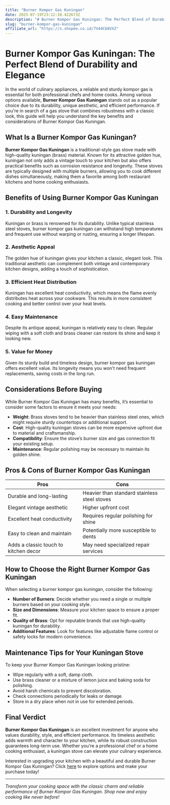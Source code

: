 ```yaml
---
title: "Burner Kompor Gas Kuningan"
date: 2025-07-19T23:12:18.422673Z
description: "# Burner Kompor Gas Kuningan: The Perfect Blend of Durability and Elegance..."
slug: "burner-kompor-gas-kuningan"
affiliate_url: "https://s.shopee.co.id/7V44C68VX2"
---
```

# Burner Kompor Gas Kuningan: The Perfect Blend of Durability and Elegance

In the world of culinary appliances, a reliable and sturdy kompor gas is essential for both professional chefs and home cooks. Among various options available, **Burner Kompor Gas Kuningan** stands out as a popular choice due to its durability, unique aesthetic, and efficient performance. If you're in search of a gas stove that combines robustness with a classic look, this guide will help you understand the key benefits and considerations of Burner Kompor Gas Kuningan.

## What Is a Burner Kompor Gas Kuningan?

**Burner Kompor Gas Kuningan** is a traditional-style gas stove made with high-quality kuningan (brass) material. Known for its attractive golden hue, kuningan not only adds a vintage touch to your kitchen but also offers practical benefits such as corrosion resistance and longevity. These stoves are typically designed with multiple burners, allowing you to cook different dishes simultaneously, making them a favorite among both restaurant kitchens and home cooking enthusiasts.

## Benefits of Using Burner Kompor Gas Kuningan

### 1. Durability and Longevity
Kuningan or brass is renowned for its durability. Unlike typical stainless steel stoves, burner kompor gas kuningan can withstand high temperatures and frequent use without warping or rusting, ensuring a longer lifespan.

### 2. Aesthetic Appeal
The golden hue of kuningan gives your kitchen a classic, elegant look. This traditional aesthetic can complement both vintage and contemporary kitchen designs, adding a touch of sophistication.

### 3. Efficient Heat Distribution
Kuningan has excellent heat conductivity, which means the flame evenly distributes heat across your cookware. This results in more consistent cooking and better control over your heat levels.

### 4. Easy Maintenance
Despite its antique appeal, kuningan is relatively easy to clean. Regular wiping with a soft cloth and brass cleaner can restore its shine and keep it looking new.

### 5. Value for Money
Given its sturdy build and timeless design, burner kompor gas kuningan offers excellent value. Its longevity means you won't need frequent replacements, saving costs in the long run.

## Considerations Before Buying

While Burner Kompor Gas Kuningan has many benefits, it’s essential to consider some factors to ensure it meets your needs:

- **Weight**: Brass stoves tend to be heavier than stainless steel ones, which might require sturdy countertops or additional support.
- **Cost**: High-quality kuningan stoves can be more expensive upfront due to material and craftsmanship.
- **Compatibility**: Ensure the stove’s burner size and gas connection fit your existing setup.
- **Maintenance**: Regular polishing may be necessary to maintain its golden shine.

## Pros & Cons of Burner Kompor Gas Kuningan

| **Pros**                                   | **Cons**                                     |
|--------------------------------------------|----------------------------------------------|
| Durable and long-lasting                  | Heavier than standard stainless steel stoves |
| Elegant vintage aesthetic                 | Higher upfront cost                         |
| Excellent heat conductivity               | Requires regular polishing for shine      |
| Easy to clean and maintain                | Potentially more susceptible to dents     |
| Adds a classic touch to kitchen decor     | May need specialized repair services     |

## How to Choose the Right Burner Kompor Gas Kuningan

When selecting a burner kompor gas kuningan, consider the following:

- **Number of Burners**: Decide whether you need a single or multiple burners based on your cooking style.
- **Size and Dimensions**: Measure your kitchen space to ensure a proper fit.
- **Quality of Brass**: Opt for reputable brands that use high-quality kuningan for durability.
- **Additional Features**: Look for features like adjustable flame control or safety locks for modern convenience.

## Maintenance Tips for Your Kuningan Stove

To keep your Burner Kompor Gas Kuningan looking pristine:

- Wipe regularly with a soft, damp cloth.
- Use brass cleaner or a mixture of lemon juice and baking soda for polishing.
- Avoid harsh chemicals to prevent discoloration.
- Check connections periodically for leaks or damage.
- Store in a dry place when not in use for extended periods.

## Final Verdict

**Burner Kompor Gas Kuningan** is an excellent investment for anyone who values durability, style, and efficient performance. Its timeless aesthetic adds warmth and character to your kitchen, while its robust construction guarantees long-term use. Whether you're a professional chef or a home cooking enthusiast, a kuningan stove can elevate your culinary experience.

Interested in upgrading your kitchen with a beautiful and durable Burner Kompor Gas Kuningan? Click [here](https://s.shopee.co.id/7V44C68VX2) to explore options and make your purchase today!

---

*Transform your cooking space with the classic charm and reliable performance of Burner Kompor Gas Kuningan. Shop now and enjoy cooking like never before!*